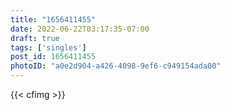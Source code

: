 ```yaml
---
title: "1656411455"
date: 2022-06-22T03:17:35-07:00
draft: true
tags: ['singles']
post_id: 1656411455
photoID: "a0e2d904-a426-4098-9ef6-c949154ada00"
---
```

{{< cfimg >}}